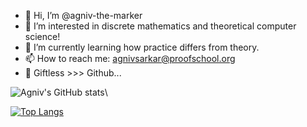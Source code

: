 - 👋 Hi, I’m @agniv-the-marker
- 👀 I’m interested in discrete mathematics and theoretical computer science!
- 🌱 I’m currently learning how practice differs from theory.
- 📫 How to reach me: agnivsarkar@proofschool.org
- 🤯 Giftless >>> Github...

![Agniv's GitHub stats](https://github-readme-stats.vercel.app/api?username=agniv-the-marker&show_icons=true&theme=cobalt&count_private=true)\

[![Top Langs](https://github-readme-stats.vercel.app/api/top-langs/?username=agniv-the-marker&theme=cobalt&layout=compact&count_private=true)](https://github.com/anuraghazra/github-readme-stats)

<!---
agniv-the-marker/agniv-the-marker is a ✨ special ✨ repository because its `README.md` (this file) appears on your GitHub profile.
You can click the Preview link to take a look at your changes.
--->
